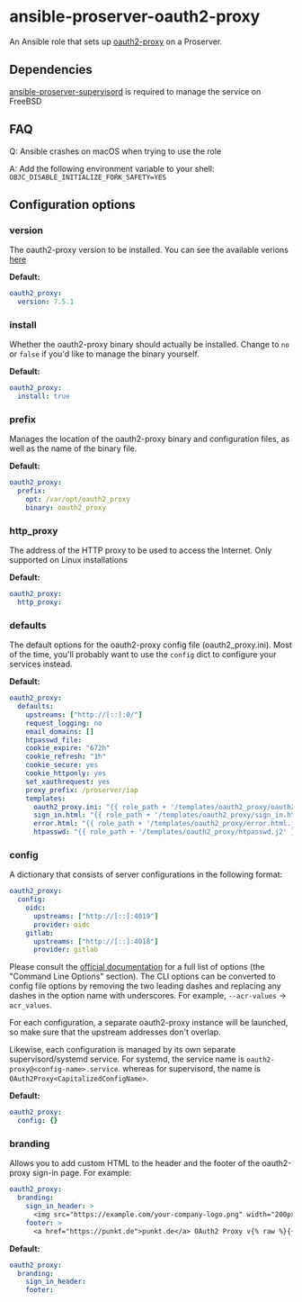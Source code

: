 # ansible-proserver-oauth2-proxy
An Ansible role that sets up [oauth2-proxy](https://github.com/oauth2-proxy/oauth2-proxy) on a Proserver.

## Dependencies
[ansible-proserver-supervisord](https://github.com/punktDe/ansible-proserver-supervisord) is required to manage the service on FreeBSD

## FAQ
Q: Ansible crashes on macOS when trying to use the role

A: Add the following environment variable to your shell: `OBJC_DISABLE_INITIALIZE_FORK_SAFETY=YES`

## Configuration options
### version
The oauth2-proxy version to be installed. You can see the available verions [here](https://github.com/oauth2-proxy/oauth2-proxy/tags)

**Default:**
```yaml
oauth2_proxy:
  version: 7.5.1
```

### install
Whether the oauth2-proxy binary should actually be installed. Change to `no` or `false` if you'd like to manage the binary yourself.

**Default:**
```yaml
oauth2_proxy:
  install: true
```

### prefix
Manages the location of the oauth2-proxy binary and configuration files, as well as the name of the binary file.

**Default:**
```yaml
oauth2_proxy:
  prefix:
    opt: /var/opt/oauth2_proxy
    binary: oauth2_proxy
```


### http_proxy
The address of the HTTP proxy to be used to access the Internet. Only supported on Linux installations

**Default:**
```yaml
oauth2_proxy:
  http_proxy:
```

### defaults
The default options for the oauth2-proxy config file (oauth2_proxy.ini). Most of the time, you'll probably want to use the `config` dict to configure your services instead.

**Default:**
```yaml
oauth2_proxy:
  defaults:
    upstreams: ["http://[::]:0/"]
    request_logging: no
    email_domains: []
    htpasswd_file:
    cookie_expire: "672h"
    cookie_refresh: "1h"
    cookie_secure: yes
    cookie_httponly: yes
    set_xauthrequest: yes
    proxy_prefix: /proserver/iap
    templates:
      oauth2_proxy.ini: "{{ role_path + '/templates/oauth2_proxy/oauth2_proxy.ini.j2' }}"
      sign_in.html: "{{ role_path + '/templates/oauth2_proxy/sign_in.html.j2' }}"
      error.html: "{{ role_path + '/templates/oauth2_proxy/error.html.j2' }}"
      htpasswd: "{{ role_path + '/templates/oauth2_proxy/htpasswd.j2' }}"
```

### config
A dictionary that consists of server configurations in the following format:

```yaml
oauth2_proxy:
  config:
    oidc:
      upstreams: ["http://[::]:4019"]
      provider: oidc
    gitlab:
      upstreams: ["http://[::]:4018"]
      provider: gitlab
```

Please consult the [official documentation](https://oauth2-proxy.github.io/oauth2-proxy/docs/configuration/overview#command-line-options) for a full list of options (the "Command Line Options" section). The CLI options can be converted to config file options by removing the two leading dashes and replacing any dashes in the option name with underscores. For example, `--acr-values` -> `acr_values`.

For each configuration, a separate oauth2-proxy instance will be launched, so make sure that the upstream addresses don't overlap.

Likewise, each configuration is managed by its own separate supervisord/systemd service. For systemd, the service name is `oauth2-proxy@<config-name>.service`. whereas for supervisord, the name is `OAuth2Proxy<CapitalizedConfigName>`.

**Default:**
```yaml
oauth2_proxy:
  config: {}
```


### branding

Allows you to add custom HTML to the header and the footer of the oauth2-proxy sign-in page. For example:

```yaml
oauth2_proxy:
  branding:
    sign_in_header: >
      <img src="https://example.com/your-company-logo.png" width="200px"/>
    footer: >
      <a href="https://punkt.de">punkt.de</a> OAuth2 Proxy v{% raw %}{{.Version}}{% endraw %}
```

**Default:**
```yaml
oauth2_proxy:
  branding:
    sign_in_header:
    footer:
```
